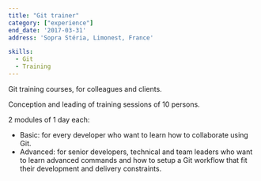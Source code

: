 ```yaml
---
title: "Git trainer"
category: ["experience"]
end_date: '2017-03-31'
address: 'Sopra Stéria, Limonest, France'

skills:
  - Git
  - Training
---
```


Git training courses, for colleagues and clients.

Conception and leading of training sessions of 10 persons.

2 modules of 1 day each:

* Basic: for every developer who want to learn how to collaborate using Git.
* Advanced: for senior developers, technical and team leaders who want to learn advanced commands and how to setup a Git
workflow that fit their development and delivery constraints.

